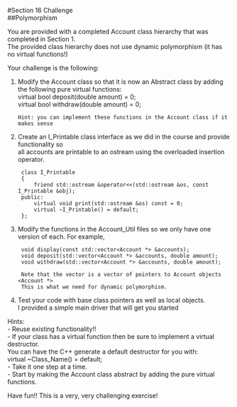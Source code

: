 #Section 16 Challenge  
##Polymorphism  

You are provided with a completed Account class hierarchy that was completed in Section 1.  
The provided class hierarchy does not use dynamic polymorphism (it has no virtual functions!)  

Your challenge is the following:  

1.  Modify the Account class so that it is now an Abstract class by adding the following pure virtual functions:  
        virtual bool deposit(double amount) = 0;  
        virtual bool withdraw(double amount) = 0;  

        Hint: you can implement these functions in the Account class if it makes sense  

2. Create an I_Printable class interface as we did in the course and provide functionality so  
    all accounts are printable to an ostream using the overloaded insertion operator.  
    
        class I_Printable  
        {  
            friend std::ostream &operator<<(std::ostream &os, const I_Printable &obj);  
        public:  
            virtual void print(std::ostream &os) const = 0;  
            virtual ~I_Printable() = default;  
        };  

3. Modify the functions in the Account_Util files so we only have one version of each. For example,  

        void display(const std::vector<Account *> &accounts);  
        void deposit(std::vector<Account *> &accounts, double amount);  
        void withdraw(std::vector<Account *> &accounts, double amount);  
        
        Note that the vector is a vector of pointers to Account objects <Account *>  
        This is what we need for dynamic polymorphism.  
        
4. Test your code with base class pointers as well as local objects.  
    I provided a simple main driver that will get you started  

Hints:  
    - Reuse existing functionality!!  
    - If your class has a virtual function then be sure to implement a virtual destructor.  
       You can have the C++ generate a default destructor for you with:  
           virtual ~Class_Name() = default;  
    - Take it one step at a time.  
    - Start by making the Account class abstract by adding the pure virtual functions.  
    
Have fun!!  This is a very, very challenging exercise!  
   
   
    
